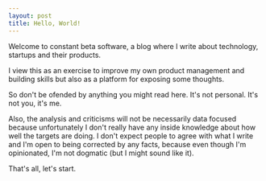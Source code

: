 ```yaml
---
layout: post
title: Hello, World!
---
```


Welcome to constant beta software, a blog where I write about technology, startups and their products.

I view this as an exercise to improve my own product management and building skills but also as a platform for exposing some thoughts.

So don't be ofended by anything you might read here. It's not personal. It's not you, it's me.

Also, the analysis and criticisms will not be necessarily data focused because unfortunately I don't really have any inside knowledge about how well the targets are doing.
I don't expect people to agree with what I write and I'm open to being corrected by any facts, because even though I'm opinionated, I'm not dogmatic (but I might sound like it).

That's all, let's start.
